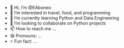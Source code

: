 - 👋 Hi, I’m @EAboneo
- 👀 I’m interested in travel, food, and programming
- 🌱 I’m currently learning Python and Data Engineering
- 💞️ I’m looking to collaborate on Python projects
- 📫 How to reach me ...
- 😄 Pronouns: ...
- ⚡ Fun fact: ...

<!---
EAboneo/EAboneo is a ✨ special ✨ repository because its `README.md` (this file) appears on your GitHub profile.
You can click the Preview link to take a look at your changes.
--->
